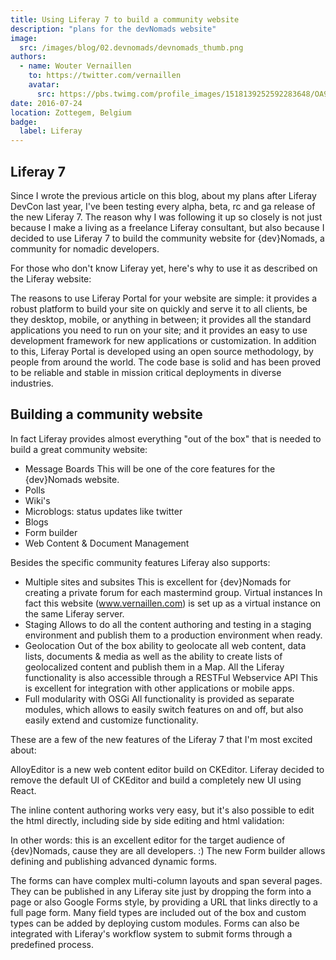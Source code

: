 ```yaml
---
title: Using Liferay 7 to build a community website
description: "plans for the devNomads website"
image:
  src: /images/blog/02.devnomads/devnomads_thumb.png
authors:
  - name: Wouter Vernaillen
    to: https://twitter.com/vernaillen
    avatar:
      src: https://pbs.twimg.com/profile_images/1518139252592283648/OA9KuIjb_400x400.jpg
date: 2016-07-24
location: Zottegem, Belgium
badge:
  label: Liferay
---
```


## Liferay 7

Since I wrote the previous article on this blog, about my plans after Liferay DevCon last year, I've been testing every alpha, beta, rc and ga release of the new Liferay 7.
The reason why I was following it up so closely is not just because I make a living as a freelance Liferay consultant, but also because I decided to use Liferay 7 to build the community website for {dev}Nomads, a community for nomadic developers.

For those who don't know Liferay yet, here's why to use it as described on the Liferay website:

The reasons to use Liferay Portal for your website are simple: it provides a robust platform to build your site on quickly and serve it to all clients, be they desktop, mobile, or anything in between; it provides all the standard applications you need to run on your site; and it provides an easy to use development framework for new applications or customization. 
In addition to this, Liferay Portal is developed using an open source methodology, by people from around the world. The code base is solid and has been proved to be reliable and stable in mission critical deployments in diverse industries.

## Building a community website

In fact Liferay provides almost everything "out of the box" that is needed to build a great community website:

* Message Boards
  This will be one of the core features for the {dev}Nomads website.
* Polls
* Wiki's
* Microblogs: status updates like twitter
* Blogs
* Form builder
* Web Content & Document Management

Besides the specific community features Liferay also supports:

* Multiple sites and subsites
This is excellent for {dev}Nomads for creating a private forum for each mastermind group.
Virtual instances
In fact this website (www.vernaillen.com) is set up as a virtual instance on the same Liferay server.
* Staging
Allows to do all the content authoring and testing in a staging environment and publish them to a production environment when ready.
* Geolocation
Out of the box ability to geolocate all web content, data lists, documents & media as well as the ability to create lists of geolocalized content and publish them in a Map.
All the Liferay functionality is also accessible through a RESTFul Webservice API
This is excellent for integration with other applications or mobile apps.
* Full modularity with OSGi
All functionality is provided as separate modules, which allows to easily switch features on and off, but also easily extend and customize functionality.

These are a few of the new features of the Liferay 7 that I'm most excited about:

AlloyEditor is a new web content editor build on CKEditor.
Liferay decided to remove the default UI of CKEditor and build a completely new UI using React.

The inline content authoring works very easy, but it's also possible to edit the html directly, including side by side editing and html validation:

In other words: this is an excellent editor for the target audience of {dev}Nomads, cause they are all developers. :)
The new Form builder allows defining and publishing advanced dynamic forms.

The forms can have complex multi-column layouts and span several pages. They can be published in any Liferay site just by dropping the form into a page or also Google Forms style, by providing a URL that links directly to a full page form.
Many field types are included out of the box and custom types can be added by deploying custom modules.
Forms can also be integrated with Liferay's workflow system to submit forms through a predefined process.
